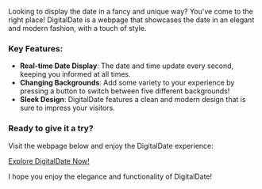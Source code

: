 Looking to display the date in a fancy and unique way? You've come to the right place! DigitalDate is a webpage that showcases the date in an elegant and modern fashion, with a touch of style.

### Key Features:

- **Real-time Date Display**: The date and time update every second, keeping you informed at all times.
- **Changing Backgrounds**: Add some variety to your experience by pressing a button to switch between five different backgrounds!
- **Sleek Design**: DigitalDate features a clean and modern design that is sure to impress your visitors.

### Ready to give it a try?

Visit the webpage below and enjoy the DigitalDate experience:

[Explore DigitalDate Now!](https://eljoshua08.github.io/DigitalDate/)

I hope you enjoy the elegance and functionality of DigitalDate!

